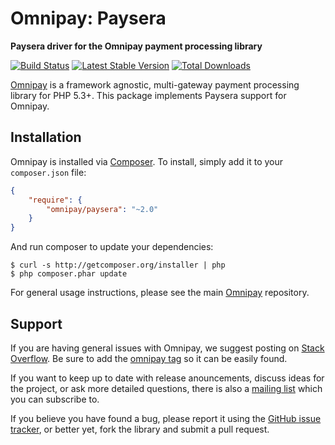 # Omnipay: Paysera

**Paysera driver for the Omnipay payment processing library**

[![Build Status](https://travis-ci.org/unisolutions/omnipay-paysera.png?branch=master)](https://travis-ci.org/unisolutions/omnipay-paysera)
[![Latest Stable Version](https://poser.pugx.org/omnipay/paysera/version.png)](https://packagist.org/packages/omnipay/paysera)
[![Total Downloads](https://poser.pugx.org/omnipay/paysera/d/total.png)](https://packagist.org/packages/omnipay/paysera)

[Omnipay](https://github.com/thephpleague/omnipay) is a framework agnostic, multi-gateway payment
processing library for PHP 5.3+. This package implements Paysera support for Omnipay.

## Installation

Omnipay is installed via [Composer](http://getcomposer.org/). To install, simply add it
to your `composer.json` file:

```json
{
    "require": {
        "omnipay/paysera": "~2.0"
    }
}
```

And run composer to update your dependencies:

    $ curl -s http://getcomposer.org/installer | php
    $ php composer.phar update


For general usage instructions, please see the main [Omnipay](https://github.com/thephpleague/omnipay)
repository.

## Support

If you are having general issues with Omnipay, we suggest posting on
[Stack Overflow](http://stackoverflow.com/). Be sure to add the
[omnipay tag](http://stackoverflow.com/questions/tagged/omnipay) so it can be easily found.

If you want to keep up to date with release anouncements, discuss ideas for the project,
or ask more detailed questions, there is also a [mailing list](https://groups.google.com/forum/#!forum/omnipay) which
you can subscribe to.

If you believe you have found a bug, please report it using the [GitHub issue tracker](https://github.com/unisolutions/omnipay-paysera/issues),
or better yet, fork the library and submit a pull request.
